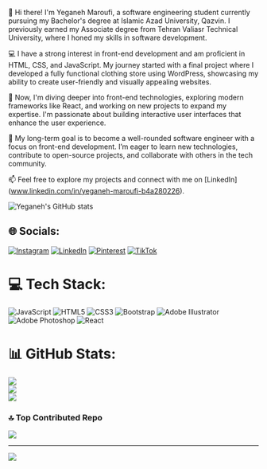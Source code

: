 👋 Hi there! I'm Yeganeh Maroufi, a software engineering student currently pursuing my Bachelor's degree at Islamic Azad University, Qazvin. I previously earned my Associate degree from Tehran Valiasr Technical University, where I honed my skills in software development.

💻 I have a strong interest in front-end development and am proficient in HTML, CSS, and JavaScript. My journey started with a final project where I developed a fully functional clothing store using WordPress, showcasing my ability to create user-friendly and visually appealing websites.

🚀 Now, I'm diving deeper into front-end technologies, exploring modern frameworks like React, and working on new projects to expand my expertise. I'm passionate about building interactive user interfaces that enhance the user experience.

🎯 My long-term goal is to become a well-rounded software engineer with a focus on front-end development. I’m eager to learn new technologies, contribute to open-source projects, and collaborate with others in the tech community.

📫 Feel free to explore my projects and connect with me on [LinkedIn] (www.linkedin.com/in/yeganeh-maroufi-b4a280226).

![Yeganeh's GitHub stats](https://github-readme-stats.vercel.app/api?username=YeganehMaroufi&show_icons=true&theme=radical)


## 🌐 Socials:
[![Instagram](https://img.shields.io/badge/Instagram-%23E4405F.svg?logo=Instagram&logoColor=white)](https://instagram.com/Yeganeh_mrf) [![LinkedIn](https://img.shields.io/badge/LinkedIn-%230077B5.svg?logo=linkedin&logoColor=white)](https://linkedin.com/in/www.linkedin.com/in/yeganeh-maroufi-b4a280226) [![Pinterest](https://img.shields.io/badge/Pinterest-%23E60023.svg?logo=Pinterest&logoColor=white)](https://pinterest.com/Yeganeh_Maroufi) [![TikTok](https://img.shields.io/badge/TikTok-%23000000.svg?logo=TikTok&logoColor=white)](https://tiktok.com/@yegane.mrf) 

# 💻 Tech Stack:
![JavaScript](https://img.shields.io/badge/javascript-%23323330.svg?style=for-the-badge&logo=javascript&logoColor=%23F7DF1E) ![HTML5](https://img.shields.io/badge/html5-%23E34F26.svg?style=for-the-badge&logo=html5&logoColor=white) ![CSS3](https://img.shields.io/badge/css3-%231572B6.svg?style=for-the-badge&logo=css3&logoColor=white) ![Bootstrap](https://img.shields.io/badge/bootstrap-%238511FA.svg?style=for-the-badge&logo=bootstrap&logoColor=white) ![Adobe Illustrator](https://img.shields.io/badge/adobe%20illustrator-%23FF9A00.svg?style=for-the-badge&logo=adobe%20illustrator&logoColor=white) ![Adobe Photoshop](https://img.shields.io/badge/adobe%20photoshop-%2331A8FF.svg?style=for-the-badge&logo=adobe%20photoshop&logoColor=white) ![React](https://img.shields.io/badge/react-%2320232a.svg?style=for-the-badge&logo=react&logoColor=%2361DAFB)
# 📊 GitHub Stats:
![](https://github-readme-stats.vercel.app/api?username=YeganehMaroufi&theme=dark&hide_border=false&include_all_commits=false&count_private=false)<br/>
![](https://github-readme-streak-stats.herokuapp.com/?user=YeganehMaroufi&theme=dark&hide_border=false)<br/>
![](https://github-readme-stats.vercel.app/api/top-langs/?username=YeganehMaroufi&theme=dark&hide_border=false&include_all_commits=false&count_private=false&layout=compact)

### 🔝 Top Contributed Repo
![](https://github-contributor-stats.vercel.app/api?username=YeganehMaroufi&limit=5&theme=dracula&combine_all_yearly_contributions=true)

---
[![](https://visitcount.itsvg.in/api?id=YeganehMaroufi&icon=2&color=6)](https://visitcount.itsvg.in)

<!-- Proudly created with GPRM ( https://gprm.itsvg.in ) -->
